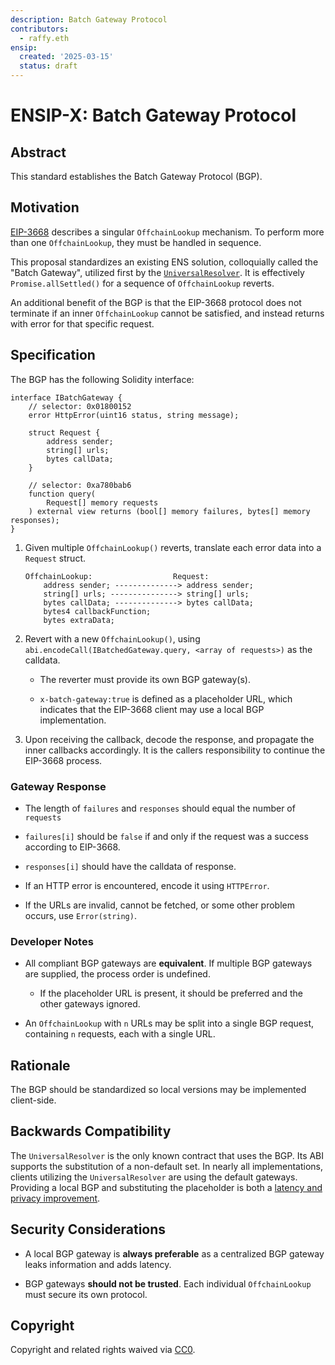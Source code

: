 ```yaml
---
description: Batch Gateway Protocol
contributors:
  - raffy.eth
ensip:
  created: '2025-03-15'
  status: draft
---
```


# ENSIP-X: Batch Gateway Protocol

## Abstract

This standard establishes the Batch Gateway Protocol (BGP).

## Motivation

[EIP-3668](https://eips.ethereum.org/EIPS/eip-3668) describes a singular `OffchainLookup` mechanism.  To perform more than one `OffchainLookup`, they must be handled in sequence.

This proposal standardizes an existing ENS solution, colloquially called the "Batch Gateway", utilized first by the [`UniversalResolver`](https://github.com/ensdomains/ens-contracts/blob/staging/contracts/utils/UniversalResolver.sol).  It is effectively `Promise.allSettled()` for a sequence of `OffchainLookup` reverts.

An additional benefit of the BGP is that the EIP-3668 protocol does not terminate if an inner `OffchainLookup` cannot be satisfied, and instead returns with error for that specific request.

## Specification

The BGP has the following Solidity interface:

```solidity
interface IBatchGateway {
	// selector: 0x01800152
    error HttpError(uint16 status, string message);

    struct Request {
        address sender;
        string[] urls;
        bytes callData;
    }

	// selector: 0xa780bab6
    function query(
        Request[] memory requests
    ) external view returns (bool[] memory failures, bytes[] memory responses);
}
```

1. Given multiple `OffchainLookup()` reverts, translate each error data into a `Request` struct.

	```
	OffchainLookup:                  Request:
	    address sender; --------------> address sender;
	    string[] urls; ---------------> string[] urls;
	    bytes callData; --------------> bytes callData;
	    bytes4 callbackFunction;
	    bytes extraData;
	```

1. Revert with a new `OffchainLookup()`, using `abi.encodeCall(IBatchedGateway.query, <array of requests>)` as the calldata.

	* The reverter must provide its own BGP gateway(s).

	* `x-batch-gateway:true` is defined as a placeholder URL, which indicates that the EIP-3668 client may use a local BGP implementation.

1. Upon receiving the callback, decode the response, and propagate the inner callbacks accordingly.  It is the callers responsibility to continue the EIP-3668 process.

### Gateway Response

* The length of `failures` and `responses` should equal the number of `requests`

* `failures[i]` should be `false` if and only if the request was a success according to EIP-3668.

* `responses[i]` should have the calldata of response.

* If an HTTP error is encountered, encode it using `HTTPError`.

* If the URLs are invalid, cannot be fetched, or some other problem occurs, use `Error(string)`.

### Developer Notes

* All compliant BGP gateways are **equivalent**.  If multiple BGP gateways are supplied, the process order is undefined.
	* If the placeholder URL is present, it should be preferred and the other gateways ignored.

* An `OffchainLookup` with `n` URLs may be split into a single BGP request, containing `n` requests, each with a single URL.

## Rationale

The BGP should be standardized so local versions may be implemented client-side.

## Backwards Compatibility

The `UniversalResolver` is the only known contract that uses the BGP.  Its ABI supports the substitution of a non-default set.  In nearly all implementations, clients utilizing the `UniversalResolver` are using the default gateways.  Providing a local BGP and substituting the placeholder is both a [latency and privacy improvement](#security-considerations).

## Security Considerations

* A local BGP gateway is **always preferable** as a centralized BGP gateway leaks information and adds latency.

* BGP gateways **should not be trusted**.  Each individual `OffchainLookup` must secure its own protocol.


## Copyright

<!-- Just leave this how it is -->
Copyright and related rights waived via [CC0](https://creativecommons.org/publicdomain/zero/1.0/).
